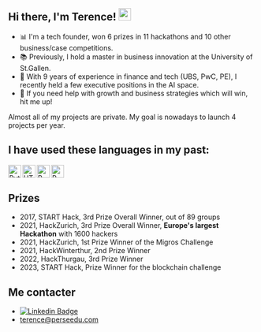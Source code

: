 ## Hi there, I'm Terence! <img src="https://media.giphy.com/media/hvRJCLFzcasrR4ia7z/giphy.gif" width="25px"> 


- 📊  I'm a tech founder, won 6 prizes in 11 hackathons and 10 other business/case competitions.
- 📚  Previously, I hold a master in business innovation at the University of St.Gallen.
- 🌱  With 9 years of experience in finance and tech (UBS, PwC, PE), I recently held a few executive positions in the AI space.
- 🎯  If you need help with growth and business strategies which will win, hit me up!

Almost all of my projects are private. My goal is nowadays to launch 4 projects per year.


## I have used these languages in my past:

<img align="left" alt="Python" width="26px" src="https://upload.wikimedia.org/wikipedia/commons/thumb/c/c3/Python-logo-notext.svg/768px-Python-logo-notext.svg.png" />

<img align="left" alt="HTML" width="26px" src="https://user-images.githubusercontent.com/31972485/198826531-2bdbd3d4-89ff-463c-a2d8-1ef64943527c.png" />


<img align="left" alt="R" width="26px" src="https://user-images.githubusercontent.com/31972485/198826702-5454faae-2c2e-4f56-8075-8680047fde0b.png"/>

<img align="left" alt="R" width="26px" src="https://cdn-icons-png.flaticon.com/512/6132/6132221.png"/>



<br clear="all"/>

## Prizes

- 2017, START Hack, 3rd Prize Overall Winner, out of 89 groups
- 2021, HackZurich, 3rd Prize Overall Winner, **Europe's largest Hackathon** with 1600 hackers
- 2021, HackZurich, 1st Prize Winner of the Migros Challenge
- 2021, HackWinterthur, 2nd Prize Winner
- 2022, HackThurgau, 3rd Prize Winner
- 2023, START Hack, Prize Winner for the blockchain challenge

## Me contacter
- [![Linkedin Badge](https://img.shields.io/badge/-terencela-blue?style=flat-square&logo=Linkedin&logoColor=white&link=https://linkedin.com/in/terencela)](https://www.linkedin.com/in/terencela)
- terence@perseedu.com
